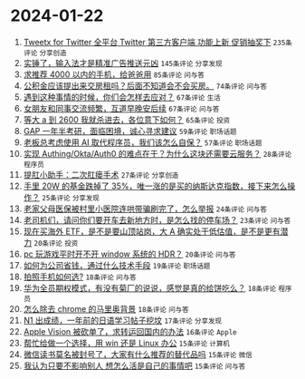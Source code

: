 # 2024-01-22

1. [Tweetx for Twitter 全平台 Twitter 第三方客户端 功能上新 促销抽奖下](https://www.v2ex.com/t/1010570) `235条评论` `分享创造`
1. [实锤了，输入法才是精准广告推送元凶](https://www.v2ex.com/t/1010518) `145条评论` `分享发现`
1. [求推荐 4000 以内的手机，给爸爸用](https://www.v2ex.com/t/1010566) `85条评论` `问与答`
1. [公积金应该提出来交房租吗？后面不知道会不会买房。](https://www.v2ex.com/t/1010530) `74条评论` `问与答`
1. [遇到这种事情的时候，你们会怎样去应对？](https://www.v2ex.com/t/1010720) `67条评论` `生活`
1. [女朋友和同事交流频繁，互道早晚安后续](https://www.v2ex.com/t/1010543) `67条评论` `问与答`
1. [等大 a 到 2600 我就杀进去，各位意下如何？](https://www.v2ex.com/t/1010681) `65条评论` `投资`
1. [GAP 一年半考研，面临困境，诚心寻求建议](https://www.v2ex.com/t/1010526) `59条评论` `职场话题`
1. [老板总考虑使用 AI 取代程序员，我们该怎么自保？](https://www.v2ex.com/t/1010611) `57条评论` `职场话题`
1. [实现 Authing/Okta/Auth0 的难点在于？为什么这块还需要云服务？](https://www.v2ex.com/t/1010604) `28条评论` `程序员`
1. [提肛小助手：二次肛瘘手术](https://www.v2ex.com/t/1010679) `27条评论` `分享创造`
1. [手里 20W 的基金跌掉了 35%，唯一涨的是买的纳斯达克指数，接下来怎么操作？](https://www.v2ex.com/t/1010739) `25条评论` `分享发现`
1. [老家父母医保被村里小医院连哄带骗刷完了，怎么举报](https://www.v2ex.com/t/1010723) `24条评论` `问与答`
1. [老司机们，请问你们要开车去新地方时，是怎么找的停车场？](https://www.v2ex.com/t/1010602) `23条评论` `问与答`
1. [现在买海外 ETF，是不是要山顶站岗，大 A 确实处于低估值，是不是更有潜力](https://www.v2ex.com/t/1010693) `20条评论` `投资`
1. [pc 玩游戏平时开不开 window 系统的 HDR？](https://www.v2ex.com/t/1010674) `20条评论` `问与答`
1. [如何为公司省钱，通过什么技术手段](https://www.v2ex.com/t/1010741) `19条评论` `职场话题`
1. [拍照手机如何选?](https://www.v2ex.com/t/1010702) `18条评论` `问与答`
1. [华为全员期权模式，有没有菊厂的说说，感觉是真的给饼吃么？](https://www.v2ex.com/t/1010701) `18条评论` `程序员`
1. [怎么除去 chrome 的马里奥背景](https://www.v2ex.com/t/1010638) `18条评论` `问与答`
1. [N1 出成绩，一年前的日语学习帖子挖坟](https://www.v2ex.com/t/1010582) `17条评论` `分享发现`
1. [Apple Vision 被砍单了，求转运回国内的办法](https://www.v2ex.com/t/1010559) `16条评论` `Apple`
1. [帮忙给做一个选择，用 win 还是 Linux 办公](https://www.v2ex.com/t/1010704) `15条评论` `计算机`
1. [微信读书莫名被封号了，大家有什么推荐的替代品吗](https://www.v2ex.com/t/1010614) `15条评论` `微信`
1. [我认为只要不影响别人 想怎么活是自己的事情吧](https://www.v2ex.com/t/1010600) `15条评论` `问与答`

